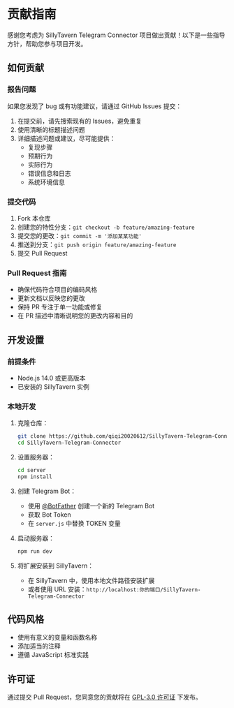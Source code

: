 # 贡献指南

感谢您考虑为 SillyTavern Telegram Connector 项目做出贡献！以下是一些指导方针，帮助您参与项目开发。

## 如何贡献

### 报告问题

如果您发现了 bug 或有功能建议，请通过 GitHub Issues 提交：

1. 在提交前，请先搜索现有的 Issues，避免重复
2. 使用清晰的标题描述问题
3. 详细描述问题或建议，尽可能提供：
   - 复现步骤
   - 预期行为
   - 实际行为
   - 错误信息和日志
   - 系统环境信息

### 提交代码

1. Fork 本仓库
2. 创建您的特性分支：`git checkout -b feature/amazing-feature`
3. 提交您的更改：`git commit -m '添加某某功能'`
4. 推送到分支：`git push origin feature/amazing-feature`
5. 提交 Pull Request

### Pull Request 指南

- 确保代码符合项目的编码风格
- 更新文档以反映您的更改
- 保持 PR 专注于单一功能或修复
- 在 PR 描述中清晰说明您的更改内容和目的

## 开发设置

### 前提条件

- Node.js 14.0 或更高版本
- 已安装的 SillyTavern 实例

### 本地开发

1. 克隆仓库：
   ```bash
   git clone https://github.com/qiqi20020612/SillyTavern-Telegram-Connector.git
   cd SillyTavern-Telegram-Connector
   ```

2. 设置服务器：
   ```bash
   cd server
   npm install
   ```

3. 创建 Telegram Bot：
   - 使用 [@BotFather](https://t.me/BotFather) 创建一个新的 Telegram Bot
   - 获取 Bot Token
   - 在 `server.js` 中替换 TOKEN 变量

4. 启动服务器：
   ```bash
   npm run dev
   ```

5. 将扩展安装到 SillyTavern：
   - 在 SillyTavern 中，使用本地文件路径安装扩展
   - 或者使用 URL 安装：`http://localhost:你的端口/SillyTavern-Telegram-Connector`

## 代码风格

- 使用有意义的变量和函数名称
- 添加适当的注释
- 遵循 JavaScript 标准实践

## 许可证

通过提交 Pull Request，您同意您的贡献将在 [GPL-3.0 许可证](LICENSE) 下发布。 